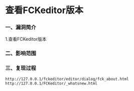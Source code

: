 # 查看FCKeditor版本

### 一、漏洞简介

1.查看FCKeditor版本

### 二、影响范围

### 三、复现过程


```
http://127.0.0.1/fckeditor/editor/dialog/fck_about.html
http://127.0.0.1/FCKeditor/_whatsnew.html
```